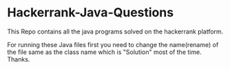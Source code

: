 # Hackerrank-Java-Questions
This Repo contains all the java programs solved on the hackerrank platform.

For running these Java files first you need to change the name(rename) of the file same as the class name which is "Solution" most of the time.
Thanks.
